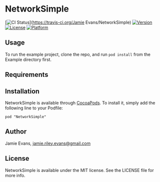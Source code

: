 # NetworkSimple

[![CI Status](https://travis-ci.org/JamieREvans/NetworkSimple.svg?style=flat)](https://travis-ci.org/Jamie Evans/NetworkSimple)
[![Version](https://img.shields.io/cocoapods/v/NetworkSimple.svg?style=flat)](http://cocoadocs.org/docsets/NetworkSimple)
[![License](https://img.shields.io/cocoapods/l/NetworkSimple.svg?style=flat)](http://cocoadocs.org/docsets/NetworkSimple)
[![Platform](https://img.shields.io/cocoapods/p/NetworkSimple.svg?style=flat)](http://cocoadocs.org/docsets/NetworkSimple)

## Usage

To run the example project, clone the repo, and run `pod install` from the Example directory first.

## Requirements

## Installation

NetworkSimple is available through [CocoaPods](http://cocoapods.org). To install
it, simply add the following line to your Podfile:

    pod "NetworkSimple"

## Author

Jamie Evans, jamie.riley.evans@gmail.com

## License

NetworkSimple is available under the MIT license. See the LICENSE file for more info.

